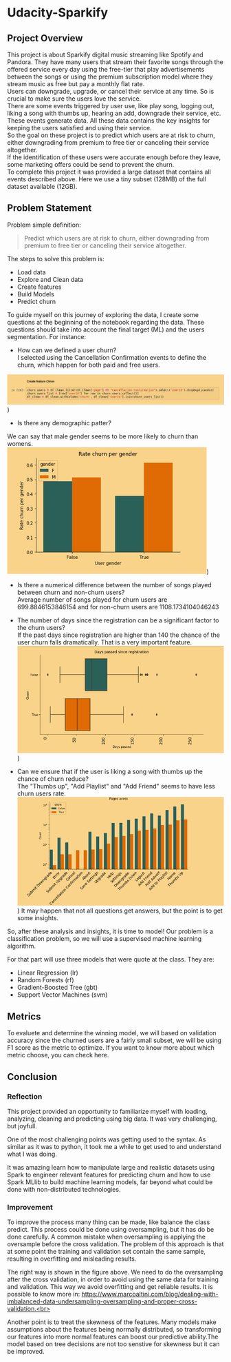 # Udacity-Sparkify

## Project Overview

This project is about Sparkify digital music streaming like Spotify and Pandora. They have many users that stream their favorite songs through the offered service every day using the free-tier that play advertisements between the songs or using the premium subscription model where they stream music as free but pay a monthly flat rate. <br>
Users can downgrade, upgrade, or cancel their service at any time. So is crucial to make sure the users love the service. <br>
There are some events triggered by user use, like play song, logging out, liking a song with thumbs up, hearing an add, downgrade their service, etc. These events generate data. All these data contains the key insights for keeping the users satisfied and using their service.<br>
So the goal on these project is to predict which users are at risk to churn, either downgrading from premium to free tier or canceling their service altogether.<br>
If the identification of these users were accurate enough before they leave, some marketing offers could be send to prevent the churn. <br>
To complete this project it was provided a large dataset that contains all events described above.
Here we use a tiny subset (128MB) of the full dataset available (12GB).<br>


## Problem Statement

Problem simple definition:
>Predict which users are at risk to churn, either downgrading from premium to free tier or canceling their service altogether.

The steps to solve this problem is:
 - Load data
 - Explore and Clean data
 - Create features
 - Build Models
 - Predict churn
 
 To guide myself on this journey of exploring the data, I create some questions at the beginning of the notebook regarding the data. These questions should take into account the final target (ML) and the users segmentation. For instance:
 
 - How can we defined a user churn?<br>
I selected using the Cancellation Confirmation events to define the churn, which happen for both paid and free users.

![churn](/image/churn_def.png))

 - Is there any demographic patter?<br>

We can say that male gender seems to be more likely to churn than womens.
![gender](/image/gender.png))

 - Is there a numerical difference between the number of songs played between churn and non-churn users?<br>
Average number of songs played for churn users are 699.8846153846154 and for non-churn users are 1108.1734104046243

 - The number of days since the registration can be a significant factor to the churn users?<br>
If the past days since registration are higher than 140 the chance of the user churn falls dramatically. That is a very important feature.
![pdays](/image/daysp.png))

 - Can we ensure that if the user is liking a song with thumbs up the chance of churn reduce?<br>
The "Thumbs up", "Add Playlist" and "Add Friend" seems to have less churn users rate.
![pages](/image/pages.png))
 It may happen that not all questions get answers, but the point is to get some insights.<br>
 
 So, after these analysis and insights, it is time to model! Our problem is a classification problem, so we will use a supervised machine learning algorithm.  
 
 For that part will use three models that were quote at the class. They are:
  - Linear Regression (lr)
  - Random Forests (rf)
  - Gradient-Boosted Tree (gbt)
  - Support Vector Machines (svm)
 
## Metrics
 To evaluete and determine the winning model, we will based on validation accuracy since the churned users are a fairly small subset, we will be using F1 score as the metric to optimize. If you want to know more about which metric choose, you can check here. 
 
## Conclusion

### Reflection

This project provided an opportunity to familiarize myself with loading, analyzing, cleaning and predicting using big data. It was very challenging, but joyfull. <br>

One of the most challenging points was getting used to the syntax. As similar as it was to python, it took me a while to get used to and understand what I was doing. <br>
 
It was amazing learn how to manipulate large and realistic datasets using Spark to engineer relevant features for predicting churn and how to use Spark MLlib to build machine learning models, far beyond what could be done with non-distributed technologies.


### Improvement 

To improve the process many thing can be made, like balance the class predict. This process could be done using oversampling, but it has do be done carefully. A common mistake when oversampling is applying the oversample before the cross validation. The problem of this approach is that at some point the training and validation set contain the same sample, resulting in overfitting and misleading results. <br>

The right way is shown in the figure above. We need to do the oversampling after the cross validation, in order to avoid using the same data for training and validation. This way we avoid overfitting and get reliable results.
It is possible to know more in: https://www.marcoaltini.com/blog/dealing-with-imbalanced-data-undersampling-oversampling-and-proper-cross-validation.<br>

Another point is to treat the skewness of the features. Many models make assumptions about the features being normally distributed, so transforming our features into more normal features can boost our predictive ability.The model based on tree decisions are not too senstive for skewness but it can be improved. 
